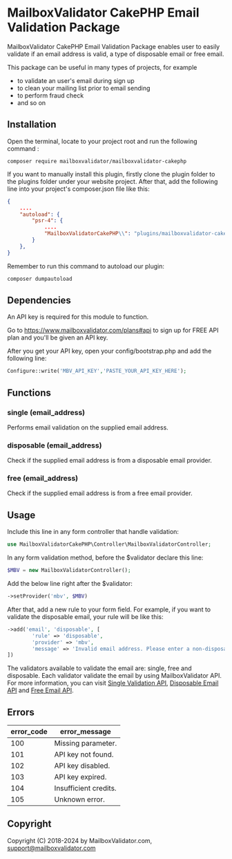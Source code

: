 # MailboxValidator CakePHP Email Validation Package

MailboxValidator CakePHP Email Validation Package  enables user to easily validate if an email address is valid, a type of disposable email or free email.

This package can be useful in many types of projects, for example

 - to validate an user's email during sign up
 - to clean your mailing list prior to email sending
 - to perform fraud check
 - and so on



## Installation

Open the terminal, locate to your project root and run the following command :

`composer require mailboxvalidator/mailboxvalidator-cakephp`


If you want to manually install this plugin, firstly clone the plugin folder to the plugins folder under your website project. After that, add the following line into your project's composer.json file like this:

```json
{
    ....
    "autoload": {
        "psr-4": {
            ....
            "MailboxValidatorCakePHP\\": "plugins/mailboxvalidator-cakephp/src/"
        }
    },
}
```

Remember to run this command to autoload our plugin:

```bash
composer dumpautoload
```



## Dependencies

An API key is required for this module to function.

Go to https://www.mailboxvalidator.com/plans#api to sign up for FREE API plan and you'll be given an API key.

After you get your API key, open your config/bootstrap.php and add the following line:
```php
Configure::write('MBV_API_KEY','PASTE_YOUR_API_KEY_HERE');
```



Functions
---------

### single (email_address)

Performs email validation on the supplied email address.

### disposable (email_address)

Check if the supplied email address is from a disposable email provider.

### free (email_address)

Check if the supplied email address is from a free email provider.



## Usage

Include this line in any form controller that handle validation:

```php
use MailboxValidatorCakePHP\Controller\MailboxValidatorController;
```

In any form validation method, before the $validator declare this line:

```php
$MBV = new MailboxValidatorController();
```

Add the below line right after the $validator:

```php
->setProvider('mbv', $MBV)
```

After that, add a new rule to your form field. For example, if you want to validate the disposable email, your rule will be like this:

```php
->add('email', 'disposable', [
        'rule' => 'disposable',
        'provider' => 'mbv',
        'message' => 'Invalid email address. Please enter a non-disposable email address.',
])
```

The validators available to validate the email are: single, free and disposable. Each validator validate the email by using MailboxValidator API. For more information, you can visit [Single Validation API](https://www.mailboxvalidator.com/api-single-validation), [Disposable Email API](https://www.mailboxvalidator.com/api-email-disposable) and [Free Email API](https://www.mailboxvalidator.com/api-email-free). 



## Errors

| error_code | error_message         |
| ---------- | --------------------- |
| 100        | Missing parameter.    |
| 101        | API key not found.    |
| 102        | API key disabled.     |
| 103        | API key expired.      |
| 104        | Insufficient credits. |
| 105        | Unknown error.        |



## Copyright

Copyright (C) 2018-2024 by MailboxValidator.com, support@mailboxvalidator.com